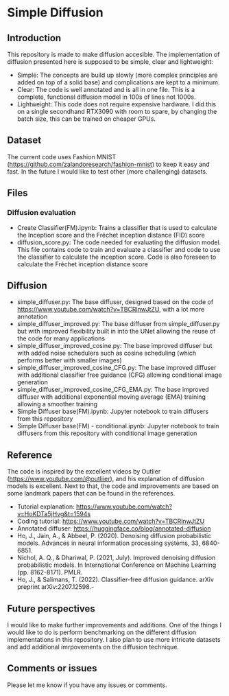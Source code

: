 # Simple Diffusion
## Introduction
This repository is made to make diffusion accesible. The implementation of diffusion presented here is supposed to be simple, clear and lightweight:
- Simple: The concepts are build up slowly (more complex principles are added on top of a solid base) and complications are kept to a minimum.
- Clear: The code is well annotated and is all in one file. This is a complete, functional diffusion model in 100s of lines not 1000s.
- Lightweight: This code does not require expensive hardware. I did this on a single secondhand RTX3090 with room to spare, by changing the batch size, this can be trained on cheaper GPUs.

## Dataset
The current code uses Fashion MNIST (https://github.com/zalandoresearch/fashion-mnist) to keep it easy and fast. In the future I would like to test other (more challenging) datasets.

## Files
### Diffusion evaluation
- Create Classifier(FM).ipynb: Trains a classifier that is used to calculate the Inception score and the Fréchet inception distance (FID) score
- diffusion_score.py: The code needed for evaluating the diffusion model. This file contains code to train and evaluate a classifier and code to use the classifier to calculate the inception score. Code is also foreseen to calculate the Fréchet inception distance score

## Diffusion
- simple_diffuser.py: The base diffuser, designed based on the code of https://www.youtube.com/watch?v=TBCRlnwJtZU, with a lot more annotation
- simple_diffuser_improved.py: The base diffuser from simple_diffuser.py but with improved flexibility built in into the UNet allowing the reuse of the code for many applications
- simple_diffuser_improved_cosine.py: The base improved diffuser but with added noise schedulers such as cosine scheduling (which performs better with smaller images)
- simple_diffuser_improved_cosine_CFG.py: The base improved diffuser with additional classifier free guidance (CFG) allowing conditional image generation
- simple_diffuser_improved_cosine_CFG_EMA.py: The base improved diffuser with additional exponential moving average (EMA) training allowing a smoother training
- Simple Diffuser base(FM).ipynb: Jupyter notebook to train diffusers from this repository
- Simple Diffuser base(FM) - conditional.ipynb: Jupyter notebook to train diffusers from this repository with conditional image generation

## Reference
The code is inspired by the excellent videos by Outlier (https://www.youtube.com/@outliier), and his explanation of diffusion models is excellent. Next to that, the code and improvements are based on some landmark papers that can be found in the references.
- Tutorial explanation: https://www.youtube.com/watch?v=HoKDTa5jHvg&t=1594s
- Coding tutorial: https://www.youtube.com/watch?v=TBCRlnwJtZU
- Annotated diffuser: https://huggingface.co/blog/annotated-diffusion
- Ho, J., Jain, A., & Abbeel, P. (2020). Denoising diffusion probabilistic models. Advances in neural information processing systems, 33, 6840-6851.
- Nichol, A. Q., & Dhariwal, P. (2021, July). Improved denoising diffusion probabilistic models. In International Conference on Machine Learning (pp. 8162-8171). PMLR.
- Ho, J., & Salimans, T. (2022). Classifier-free diffusion guidance. arXiv preprint arXiv:2207.12598.- 

## Future perspectives
I would like to make further improvements and additions. One of the things I would like to do is perform benchmarking on the different diffusion implementations in this repository.
I also plan to use more intricate datasets and add additional imrpovements on the diffusion technique.

## Comments or issues
Please let me know if you have any issues or comments. 
